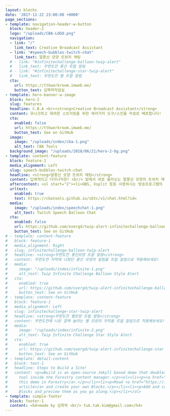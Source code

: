 ```yaml
---
layout: blocks
date: '2017-11-22 23:00:00 +0000'
page_sections:
- template: navigation-header-w-button
  block: header-2
  logo: "/uploads/CBA-LOGO.png"
  navigation:
  - link: "/"
    link_text: Creative Broadcast Assistant
  - link: "#speech-bubbles-twitch-chat"
    link_text: 말풍선 모양 트위치 채팅
  # - link: "#infinitechallenge-balloon-twip-alert"
  #   link_text: 무한도전 풍선 트윕 알림
  # - link: "#infinitechallenge-star-twip-alert"
  #   link_text: 무한도전 별 트윕 알림
  cta:
    url: https://ttkworkroom.imweb.me/
    button_text: 김뚝딱작업실
- template: hero-banner-w-image
  block: hero-2
  slug: features
  headline: C.B.A <br><strong>Creative Broadcast Assistant</strong>
  content: 유니크하고 화려한 스트리밍을 위한 여러가지 도구/스킨을 무료로 배포합니다! 
  cta:
    enabled: false
    url: https://ttkworkroom.imweb.me/
    button_text: See on GitHub
  image:
    image: "/uploads/index/cba-1.png"
    alt_text: CBA Tools
  background_image: "/uploads/2018/06/21/hero-2-bg.png"
- template: content-feature
  block: feature-1
  media_alignment: Left
  slug: speech-bubbles-twitch-chat
  headline: <strong>말풍선 모양 트위치 채팅</strong>
  content: 입체적이고 다이나믹한! <br/> 밑에서 위로 올라오는 말풍선 모양의 트위치 채팅창 <h3>사용법</h3><br/><ol><li>밑에 트위치 ID를 입력하시고 주소를 복사해주세요!</li></ol><br/><input id='twitchID' onkeyup='printName()' placeholder='트위치ID'/>
  aftercontent: <ol start="2"><li>OBS, Xsplit 등등 사용하시는 방송프로그램의 브라우저 위젯에 복사한 주소를 넣어 만들어 주세요!<br/>*추천 사이즈 - 너비 1700 높이 600</li><li>위젯을 원하는 곳에 위치시키고 사이즈를 조절해주세요!</li><li>즐거운 방송되세요! 😆</li></ol>
  urltext:
    enabled: true
    text: https://cbatools.github.io/sbtc/v1/chat.html?id=
  media:
    image: "/uploads/index/speechchat-1.png"
    alt_text: Twitch Speech Balloon Chat
  cta:
    enabled: false
    url: https://github.com/overgd/twip-alert-infinitechallenge-balloon
    button_text: See on GitHub
# - template: content-feature
#   block: feature-1
#   media_alignment: Right
#   slug: infinitechallenge-balloon-twip-alert
#   headline: <strong>무한도전 풍선모양 트윕 알림</strong>
#   content: 무한도전 자막에 나왔던 풍선 모양의 알림을 트윕 알림으로 적용해보세요!
#   media:
#     image: "/uploads/index/infinite-1.png"
#     alt_text: Twip Infinite Challenge Balloon Style Alert
#   cta:
#     enabled: true
#     url: https://github.com/overgd/twip-alert-infinitechallenge-balloon
#     button_text: See on GitHub
# - template: content-feature
#   block: feature-1
#   media_alignment: Left
#   slug: infinitechallenge-star-twip-alert
#   headline: <strong>무한도전 별모양 트윕 알림</strong>
#   content: 무한도전에 나온 깜짝 놀라는 별 모양의 자막을 트윕 알림으로 적용해보세요!
#   media:
#     image: "/uploads/index/infinite-2.png"
#     alt_text: Twip Infinite Challenge Star Style Alert
#   cta:
#     enabled: true
#     url: https://github.com/overgd/twip-alert-infinitechallenge-star
#     button_text: See on GitHub
# - template: detail-content
#   block: text-1
#   headline: Steps to Build a Site!
#   content: <p>uBuild is an open-source Jekyll based demo that doubles as a builder
#     tool inside the Forestry content manager.</p><ol><li><p><a href="https://app.forestry.io/quick-start?repo=forestryio/ubuild-jekyll&provider=github&engine=jekyll">Import
#     this demo in Forestry</a>.</p></li><li><p>Read <a href="https://forestry.io/blog/ubuild-a-new-theme-for-static-sites-using-blocks/">our
#     article</a> and create your own Blocks.</p></li><li><p>Add and customize the available
#     Blocks and preview them as you go along.</p></li></ol>
- template: simple-footer
  block: footer-1
  content: <h4>made by 김뚝딱 <br/> tuk.tak.kim@gmail.com</h4>
---
```


